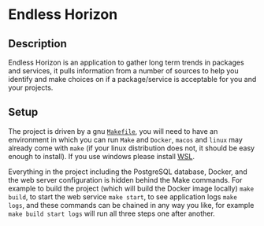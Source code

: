 # Endless Horizon

## Description

Endless Horizon is an application to gather long term trends in packages and services, it pulls information from a number of sources to help you identify and make choices on if a package/service is acceptable for you and your projects.

## Setup

The project is driven by a gnu [`Makefile`](https://www.gnu.org/software/make/), you will need to have an environment in which you can run `Make` and `Docker`, `macos` and `linux` may already come with `make` (if your linux distribution does not, it should be easy enough to install). If you use windows please install [WSL](https://learn.microsoft.com/en-us/windows/wsl/install).

Everything in the project including the PostgreSQL database, Docker, and the web server configuration is hidden behind the Make commands. For example to build the project (which will build the Docker image locally) `make build`, to start the web service `make start`, to see application logs `make logs`, and these commands can be chained in any way you like, for example `make build start logs` will run all three steps one after another.
